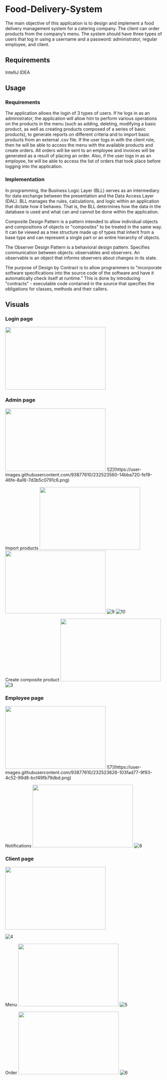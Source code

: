 # Food-Delivery-System
The main objective of this application is to design and implement a food delivery management system for a catering company. The client can order products from the company’s menu. The system should have three types of users that log in using a username and a password: administrator, regular employee, and client. 


## Requirements
IntelliJ IDEA

## Usage
### Requirements
The application allows the login of 3 types of users. If he logs in as an administrator, the application will allow him to perform various operations on the products in the menu (such as adding, deleting, modifying a basic product, as well as creating products composed of a series of basic products), to generate reports on different criteria and to import basic products from an external .csv file.
If the user logs in with the client role, then he will be able to access the menu with the available products and create orders. All orders will be sent to an employee and invoices will be generated as a result of placing an order. Also, if the user logs in as an employee, he will be able to access the list of orders that took place before logging into the application.

### Implementation
In programming, the Business Logic Layer (BLL) serves as an intermediary for data exchange between the presentation and the Data Access Layer (DAL). BLL manages the rules, calculations, and logic within an application that dictate how it behaves. That is, the BLL determines how the data in the database is used and what can and cannot be done within the application.

Composite Design Pattern is a pattern intended to allow individual objects and compositions of objects or "composites" to be treated in the same way. It can be viewed as a tree structure made up of types that inherit from a base type and can represent a single part or an entire hierarchy of objects.

The Observer Design Pattern is a behavioral design pattern. Specifies communication between objects: observables and observers. An observable is an object that informs observers about changes in its state.

The purpose of Design by Contract is to allow programmers to "incorporate software specifications into the source code of the software and have it automatically check itself at runtime." This is done by introducing "contracts" - executable code contained in the source that specifies the obligations for classes, methods and their callers.

## Visuals
### Login page
<img src="https://user-images.githubusercontent.com/93877610/232523246-5cc20fe5-6e01-4da8-856a-bd7f8994565c.png" width="320" height="200">

### Admin page
<img src="https://user-images.githubusercontent.com/93877610/232523246-5cc20fe5-6e01-4da8-856a-bd7f8994565c.png" width="320" height="200">
![2](https://user-images.githubusercontent.com/93877610/232523560-14bba720-fe19-46fe-8a16-7d3b5c0791c6.png)

Import products
<img src="https://user-images.githubusercontent.com/93877610/232523246-5cc20fe5-6e01-4da8-856a-bd7f8994565c.png" width="320" height="200">
<img src="https://user-images.githubusercontent.com/93877610/232523246-5cc20fe5-6e01-4da8-856a-bd7f8994565c.png" width="320" height="200">
![9](https://user-images.githubusercontent.com/93877610/232523901-e8bd1ca1-36b3-45b8-80d7-30f0c9536e2d.png)
![10](https://user-images.githubusercontent.com/93877610/232523906-441d5287-288a-4049-a19d-fa0a0dcb94da.png)

Create composite product
<img src="https://user-images.githubusercontent.com/93877610/232523246-5cc20fe5-6e01-4da8-856a-bd7f8994565c.png" width="320" height="200">
![3](https://user-images.githubusercontent.com/93877610/232524027-8b8ceb51-6f1d-4d26-afd7-45efb66430ba.png)

### Employee page
<img src="https://user-images.githubusercontent.com/93877610/232523246-5cc20fe5-6e01-4da8-856a-bd7f8994565c.png" width="320" height="200">
![7](https://user-images.githubusercontent.com/93877610/232523626-103fad77-9f93-4c52-99d8-bcf49fb79dbd.png)

Notifications
<img src="https://user-images.githubusercontent.com/93877610/232523246-5cc20fe5-6e01-4da8-856a-bd7f8994565c.png" width="320" height="200">
![8](https://user-images.githubusercontent.com/93877610/232524344-1a72eaca-d737-4c08-b046-da1aaa24c6b5.png)


### Client page
<img src="https://user-images.githubusercontent.com/93877610/232523246-5cc20fe5-6e01-4da8-856a-bd7f8994565c.png" width="320" height="200">

![4](https://user-images.githubusercontent.com/93877610/232523672-efe8baa8-22ac-449d-b428-7838eb2c367b.png)

Menu
<img src="https://user-images.githubusercontent.com/93877610/232523246-5cc20fe5-6e01-4da8-856a-bd7f8994565c.png" width="320" height="200">
![5](https://user-images.githubusercontent.com/93877610/232524118-71fd83d3-b984-45ea-a31c-e65e971f648b.png)

Order
<img src="https://user-images.githubusercontent.com/93877610/232523246-5cc20fe5-6e01-4da8-856a-bd7f8994565c.png" width="320" height="200">
![6](https://user-images.githubusercontent.com/93877610/232524237-bceb4405-f3f2-4d08-bbc6-1cb93c20e0a9.png)

